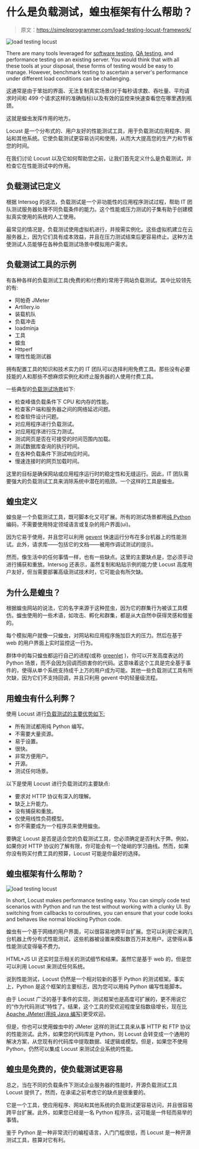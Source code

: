 # 什么是负载测试，蝗虫框架有什么帮助？

> 原文：<https://simpleprogrammer.com/load-testing-locust-framework/>

![load testing locust](img/69c5b6070e335e72be9dba33de437e48.png)

There are many tools leveraged for [software testing](https://www.amazon.com/Software-Testing-Strategy-MICHAEL-PASONO/dp/B08HT5667C/ref=sr_1_3?dchild=1&keywords=QA+testing&qid=1600315814&refinements=p_n_publication_date%3A1250227011&rnid=1250225011&s=books&sr=1-3), [QA testing](https://simpleprogrammer.com/different-roles-of-qa-and-testing/), and performance testing on an existing server. You would think that with all these tools at your disposal, these forms of testing would be easy to manage. However, benchmark testing to ascertain a server's performance under different load conditions can be challenging.

这通常是由于笨拙的界面、无法复制真实场景(对于每秒请求数、吞吐量、平均请求时间和 499 个请求这样的准确指标)以及有效的监控来快速查看您在哪里遇到瓶颈。

这就是蝗虫发挥作用的地方。

Locust 是一个分布式的、用户友好的性能测试工具，用于负载测试应用程序、网站和其他系统。它使负载测试更容易访问和使用，从而大大提高您的生产力和节省您的时间。

在我们讨论 Locust 以及它如何帮助您之前，让我们首先定义什么是负载测试，并检查它在性能测试中的作用。

## 负载测试已定义

根据 Intersog 的说法，负载测试是一个非功能性的应用程序测试过程，帮助 IT 团队测试服务器处理不同负载条件的能力。这个性能或压力测试的子集有助于创建模拟真实使用的系统的人工使用。

最常见的情况是，负载测试使用虚拟机进行，并按需实例化。这些虚拟机建立在云服务器上，因为它们具有成本效益，并且在压力测试结束后更容易终止。这种方法使测试人员能够在各种负载测试场景中模拟用户需求。

## 负载测试工具的示例

有各种各样的负载测试工具(免费的和付费的)常用于网站负载测试。其中比较领先的有:

*   阿帕奇 JMeter
*   Artillery.io
*   装载机队
*   负载冲击
*   loadminja
*   工具
*   蝗虫
*   Httperf
*   理性性能测试器

拥有配置工具的知识和技术实力的 IT 团队可以选择利用免费工具。那些没有必要技能的人和那些不想麻烦实例化和终止服务器的人使用付费工具。

一些典型的[负载测试场景](https://www.softwaretestinghelp.com/sample-test-cases-testing-web-desktop-applications/)如下:

*   检查峰值负载条件下 CPU 和内存的性能。
*   检查客户端和服务器之间的网络延迟问题。
*   检查软件设计问题。
*   对应用程序进行负载测试。
*   对应用程序进行压力测试。
*   测试网页是否在可接受的时间范围内加载。
*   测试数据库查询的执行时间。
*   在各种负载条件下测试响应时间。
*   慢速连接时的网页加载时间。

这里的目标是确保网站或应用程序运行时的稳定性和无缝运行。因此，IT 团队需要强大的负载测试工具来消除系统中潜在的瓶颈。一个这样的工具是蝗虫。

## 蝗虫定义

蝗虫是一个负载测试工具，既可脚本化又可扩展。所有的测试场景都用[纯 Python](https://simpleprogrammer.com/resources-python-programmers/) 编码，不需要使用特定领域语言或复杂的用户界面(ui)。

因为它易于使用，并且您可以利用 [gevent](http://www.gevent.org/) 快速运行分布在多台机器上的性能测试。此外，请求库——包括它的文档——被用作调试测试的提示。

然而，像生活中的任何事情一样，也有一些缺点。这里的主要缺点是，您必须手动进行捕获和重放。Intersog 还表示，虽然复制和粘贴示例的能力使 Locust 高度用户友好，但当需要部署高级测试技术时，它可能会有所欠缺。

## 为什么是蝗虫？

根据蝗虫网站的说法，它的名字来源于这种昆虫，因为它的群集行为被该工具模仿。蝗虫使用的一些术语，如攻击、孵化和群集，都是从大自然中获得灵感和借鉴的。

每个模拟用户就像一只蝗虫，对网站和应用程序施加巨大的压力。然后在基于 web 的用户界面上实时监控这一行为。

群体中的每只蝗虫都运行自己的进程(或称 [greenlet](https://greenlet.readthedocs.io/en/latest/) )，你可以开发高度表达的 Python 场景，而不会因为回调而损害你的代码。这意味着这个工具是完全基于事件的，使得从单个系统支持成千上万的用户成为可能。其他一些负载测试工具有所欠缺，因为它们不支持回调，并且只利用 gevent 中的轻量级流程。

## 用蝗虫有什么利弊？

使用 Locust 进行[负载测试的主要优势如下:](https://www.blazemeter.com/blog/jmeter-vs-locust-which-one-should-you-choose)

*   所有测试都用纯 Python 编写。
*   不需要大量资源。
*   易于设置。
*   很快。
*   非常方便用户。
*   开源。
*   测试任何场景。

以下是使用 Locust 进行负载测试的主要缺点:

*   要求对 HTTP 协议有深入的理解。
*   缺乏上升能力。
*   没有捕获和重放。
*   仅使用线性负荷模型。
*   你不需要成为一个程序员来使用蝗虫。

要确定 Locust 是否是适合您的负载测试工具，您必须确定是否利大于弊。例如，如果你对 HTTP 协议的了解有限，你可能会有一个陡峭的学习曲线。然而，如果你没有购买付费工具的预算，Locust 可能是你最好的选择。

## 蝗虫框架有什么帮助？

![load testing locust](img/18313c7719ec1502c6855426233d03c1.png)

In short, Locust makes performance testing easy. You can simply code test scenarios with Python and run the test without working with a clunky UI. By switching from callbacks to coroutines, you can ensure that your code looks and behaves like normal blocking Python code.

蝗虫有一个基于网络的用户界面，可以很容易地跨平台扩展。您可以利用它来跨几台机器上传分布式性能测试，这些机器被设置来模拟数百万并发用户。这使得从事性能测试变得毫不费力。

HTML+JS UI 还实时显示相关的测试细节和结果。虽然它是基于 web 的，但是您可以利用 Locust 来测试任何系统。

说到性能测试，Locust 仍然是一个相对较新的基于 Python 的测试框架。事实上，Python 是这个框架的主要标志，因为您可以用纯 Python 编写性能脚本。

由于 Locust 广泛的基于事件的实现，测试框架也是高度可扩展的，更不用说它的“作为代码测试”特性了。结果，这个工具的受欢迎程度呈指数级增长，现在比 [Apache JMeter(用纯 Java 编写)](https://www.amazon.com/Master-Apache-JMeter-Testing-performance-ebook/dp/B07VLHT1ZY/ref=sr_1_3?dchild=1&keywords=performance+testing&qid=1600315193&s=books&sr=1-3)更受欢迎。

但是，你也可以使用蝗虫中的 JMeter 这样的测试工具来从事 HTTP 和 FTP 协议的性能测试。此外，如果您的代码库是 Python，则 Locust 会转变成一个通用的解决方案，从您现有的代码库中提取数据、域逻辑或模型。但是，如果您不使用 Python，仍然可以集成 Locust 来测试企业系统的性能。

## 蝗虫是免费的，使负载测试更容易

总之，当在不同的负载条件下测试企业服务器的性能时，开源负载测试工具 Locust 提供了。然而，在承诺之前考虑它的缺点是很重要的。

它是一个工具，使应用程序、网站和其他系统的负载测试更容易访问，并且很容易跨平台扩展。此外，如果您已经是一名 Python 程序员，这可能是一件轻而易举的事情。

鉴于 Python 是一种非常流行的编程语言，入门门槛很低，而 Locust 是一种开源测试工具，胜算对它有利。